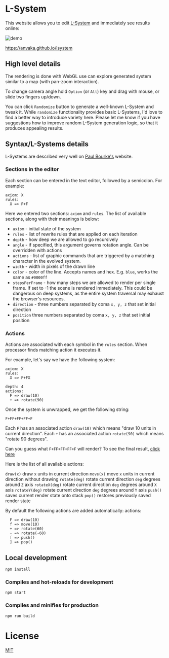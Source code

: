 # L-System

This website allows you to edit [L-System](https://en.wikipedia.org/wiki/L-system) and immediately see results online:

![demo](https://i.imgur.com/z8YW0YK.png)

https://anvaka.github.io/lsystem

## High level details

The rendering is done with WebGL use can explore generated system similar to a map (with pan-zoom interaction).

To change camera angle hold `Option` (or `Alt`) key and drag with mouse, or slide two fingers up/down.

You can click `Randomize` button to generate a well-known L-System and tweak it. While `randomize`
functionality provides basic L-Systems, I'd love to find a better way to introduce variety here. Please let
me know if you have suggestions how to improve random L-System generation logic, so that it produces appealing
results.

## Syntax/L-Systems details

L-Systems are described very well on [Paul Bourke's](http://paulbourke.net/fractals/lsys/) website.

### Sections in the editor

Each section can be entered in the text editor, followed by a semicolon. For example:

```
axiom: X
rules:
  X => F+F
```

Here we entered two sections: `axiom` and `rules`. The list of available sections, along with their
meanings is below:

* `axiom` - initial state of the system
* `rules` - list of rewrite rules that are applied on each iteration
* `depth` - how deep we are allowed to go recursively
* `angle` - if specified, this argument governs rotation angle. Can be overridden with actions
* `actions` - list of graphic commands that are triggered by a matching character in the evolved system.
* `width` - width in pixels of the drawn line
* `color` - color of the line. Accepts names and hex. E.g. `blue`, works the same as `#0000ff`
* `stepsPerFrame` - how many steps we are allowed to render per single frame. If set to -1 the scene is rendered immediately. This could be dangerous on deep systems, as the entire system traversal may exhaust the browser's resources.
* `direction` - three numbers separated by coma `x, y, z` that set initial direction
* `position` three numbers separated by coma `x, y, z` that set initial position

### Actions

Actions are associated with each symbol in the `rules` section. When processor finds matching action
it executes it.

For example, let's say we have the following system:

```
axiom: X
rules:
  X => F+FX

depth: 4
actions:
  F => draw(10)
  + => rotate(90)
```

Once the system is unwrapped, we get the following string: 

```
F+FF+FF+FF+F
```

Each `F` has an associated action `draw(10)` which means "draw 10 units in current direction".
Each `+` has an associated action `rotate(90)` which means "rotate 90 degrees".

Can you guess what `F+FF+FF+FF+F` will render? To see the final result, [click here](https://anvaka.github.io/lsystem/?code=axiom%3A%20X%0Arules%3A%0A%20%20X%20%3D%3E%20F%2BFX%0A%0Adepth%3A%204%0Aactions%3A%0A%20%20F%20%3D%3E%20draw%2810%29%0A%20%20%2B%20%3D%3E%20rotate%2890%29)

Here is the list of all available actions:

`draw(x)` draw `x` units in current direction
`move(x)` move `x` units in current direction without drawing
`rotate(deg)` rotate current direction `deg` degrees around `Z` axis
`rotateX(deg)` rotate current direction `deg` degrees around `X` axis
`rotateY(deg)` rotate current direction `deg` degrees around `Y` axis
`push()` saves current render state onto stack
`pop()` restores previously saved render state

By default the following actions are added automatically:
actions:

```
  F => draw(10)
  f => move(10)
  + => rotate(60)
  - => rotate(-60)
  [ => push()
  ] => pop()
```


## Local development

```
npm install
```

### Compiles and hot-reloads for development
```
npm start
```

### Compiles and minifies for production
```
npm run build
```

# License

[MIT](https://github.com/anvaka/lsystem/blob/master/LICENSE.md)